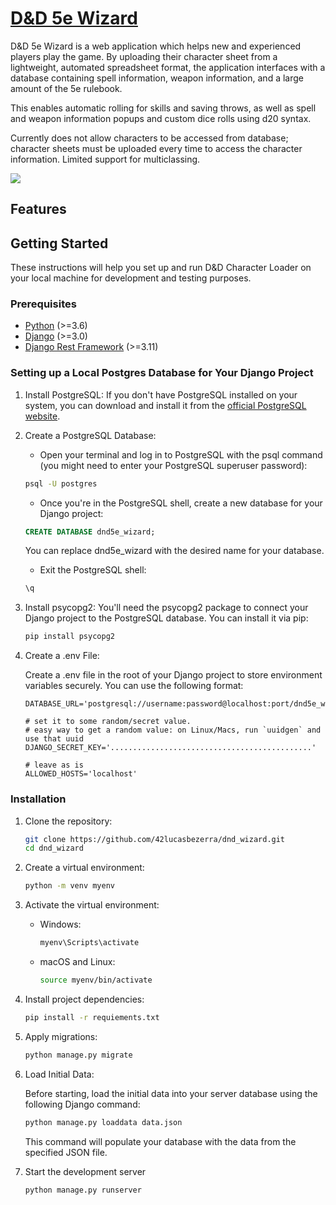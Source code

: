 # [D&D 5e Wizard](link-to-5e-wizard)

D&D 5e Wizard is a web application which helps new and experienced players play the game. By uploading their character sheet from a lightweight, automated spreadsheet format, the application interfaces with a database containing spell information, weapon information, and a large amount of the 5e rulebook.

This enables automatic rolling for skills and saving throws, as well as spell and weapon information popups and custom dice rolls using d20 syntax.

Currently does not allow characters to be accessed from database; character sheets must be uploaded every time to access the character information.
Limited support for multiclassing.

![](https://github.com/42lucasbezerra/dnd_wizard/blob/main/demo2.gif)

## Features

## Getting Started

These instructions will help you set up and run D&D Character Loader on your local machine for development and testing purposes.

### Prerequisites

- [Python](https://www.python.org/downloads/) (>=3.6)
- [Django](https://www.djangoproject.com/download/) (>=3.0)
- [Django Rest Framework](https://www.django-rest-framework.org/#installation) (>=3.11)

### Setting up a Local Postgres Database for Your Django Project
1. Install PostgreSQL: If you don't have PostgreSQL installed on your system, you can download and install it from the [official PostgreSQL website](https://www.postgresql.org/download/).

2. Create a PostgreSQL Database:

   - Open your terminal and log in to PostgreSQL with the psql command (you might need to enter your PostgreSQL superuser password):

   ```bash
   psql -U postgres
   ```

   - Once you're in the PostgreSQL shell, create a new database for your Django project:

   ```sql
   CREATE DATABASE dnd5e_wizard;
   ```
   You can replace dnd5e_wizard with the desired name for your database.

   - Exit the PostgreSQL shell:

   ```sql
   \q
   ```
3. Install psycopg2: You'll need the psycopg2 package to connect your Django project to the PostgreSQL database. You can install it via pip:
   
   ```bash
   pip install psycopg2
   ```
   
4. Create a .env File:
   
   Create a .env file in the root of your Django project to store environment variables securely. You can use the following format:
   ```dotenv
   DATABASE_URL='postgresql://username:password@localhost:port/dnd5e_wizard'

   # set it to some random/secret value.
   # easy way to get a random value: on Linux/Macs, run `uuidgen` and use that uuid
   DJANGO_SECRET_KEY='.............................................'
   
   # leave as is
   ALLOWED_HOSTS='localhost'
   ```

### Installation

1. Clone the repository:

   ```bash
   git clone https://github.com/42lucasbezerra/dnd_wizard.git
   cd dnd_wizard

2. Create a virtual environment:
   ```bash
   python -m venv myenv
   
4. Activate the virtual environment:
   - Windows:
     ```bash
     myenv\Scripts\activate
   - macOS and Linux:
     ```bash
     source myenv/bin/activate
     
5. Install project dependencies:
   ```bash
   pip install -r requiements.txt
   
6. Apply migrations:
   ```bash
   python manage.py migrate
   
7. Load Initial Data:
   
   Before starting, load the initial data into your server database using the following Django command:
   
   ```bash
   python manage.py loaddata data.json
   ```
   
   This command will populate your database with the data from the specified JSON file.
   
9. Start the development server
    ```bash
    python manage.py runserver
